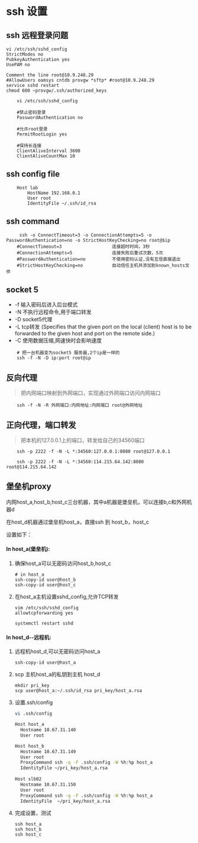 # ssh 设置

## ssh 远程登录问题
```
vi /etc/ssh/sshd_config
StrictModes no
PubkeyAuthentication yes
UsePAM no

Comment the line root@10.9.248.29
#AllowUsers oamsys cntdb provgw *sftp* #root@10.9.248.29
service sshd restart
chmod 600 ~provgw/.ssh/authorized_keys

```

```
    vi /etc/ssh/sshd_config

    #禁止密码登录
    PasswordAuthentication no
    
    #允许root登录
    PermitRootLogin yes

    #保持长连接
    ClientAliveInterval 3600
    ClientAliveCountMax 10 

```
## ssh config file
```
    Host lab
        HostName 192.168.0.1
        User root
        IdentityFile ~/.ssh/id_rsa
```

## ssh command
```
     ssh -o ConnectTimeout=3 -o ConnectionAttempts=5 -o PasswordAuthentication=no -o StrictHostKeyChecking=no root@$ip 
    #ConnectTimeout=3                   连接超时时间，3秒
    #ConnectionAttempts=5               连接失败后重试次数，5次
    #PasswordAuthentication=no          不使用密码认证,没有互信直接退出
    #StrictHostKeyChecking=no           自动信任主机并添加到known_hosts文件
```


## socket 5
* -f 输入密码后进入后台模式
* -N 不执行远程命令,用于端口转发
* -D socket5代理
* -L tcp转发
    (Specifies that the given port on the local (client) host is to be forwarded to the given host and port on the remote side.)
* -C 使用数据压缩,网速快时会影响速度
```
    # 把一台机器变为socket5 服务器,2个ip是一样的
    ssh -f -N -D ip:port root@ip
```

## 反向代理
> 把内网端口映射到外网端口，实现通过外网端口访问内网端口
```
    ssh -f -N -R 外网端口:内网地址:内网端口 root@外网地址
```

## 正向代理，端口转发
> 把本机的127.0.0.1上的端口，转发给自己的34560端口

```
    ssh -p 2222 -f -N -L *:34560:127.0.0.1:8080 root@127.0.0.1

    ssh -p 2222 -f -N -L *:34560:114.215.64.142:8080 root@114.215.64.142
```

## 堡垒机proxy

内网host_a,host_b,host_c三台机器，其中a机器是堡垒机，可以连接b,c和外网机器d

在host_d机器通过堡垒机host_a，直接ssh  到 host_b，host_c

设置如下：

#### In host_a(堡垒机):

1. 确保host_a可以无密码访问host_b,host_c

   ```
   # in host_a
   ssh-copy-id user@host_b
   ssh-copy-id user@host_c
   ```

2. 在host_a主机设置sshd_config,允许TCP转发

   ```
   vim /etc/ssh/sshd_config
   allowtcpforwarding yes
   
   systemctl restart sshd
   ```

#### In host_d--远程机:

1. 远程机host_d,可以无密码访问host_a

   ```
   ssh-copy-id user@host_a
   ```

2. scp 主机host_a的私钥到主机 host_d

   ```
   mkdir pri_key
   scp user@host_a:~/.ssh/id_rsa pri_key/host_a.rsa
   ```

3. 设置.ssh/config

   ```bash
   vi .ssh/config
   
   Host host_a
     Hostname 10.67.31.140
     User root
   
   Host host_b
     Hostname 10.67.31.149
     User root
     ProxyCommand ssh -q -F .ssh/config -W %h:%p host_a
     IdentityFile ~/pri_key/host_a.rsa
     
   Host slb02
     Hostname 10.67.31.150
     User root
     ProxyCommand ssh -q -F .ssh/config -W %h:%p host_a
     IdentityFile  ~/pri_key/host_a.rsa
   
   ```

4. 完成设置，测试

    ```
    ssh host_a
    ssh host_b
    ssh host_c
    ```